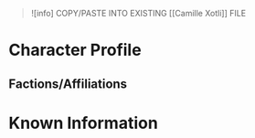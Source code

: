 >![info] COPY/PASTE INTO EXISTING [[Camille Xotli]] FILE
# Character Profile


## Factions/Affiliations


# Known Information
